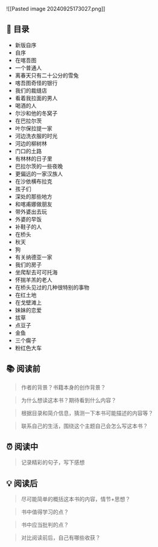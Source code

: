 ![[Pasted image 20240925173027.png]]
## 📑 目录
* 新版自序  
* 自序  
* 在喀吾图  
* 一个普通人  
* 离春天只有二十公分的雪兔  
* 喀吾图奇怪的银行  
* 我们的裁缝店  
* 看着我拉面的男人  
* 喝酒的人  
* 尔沙和他的冬窝子  
* 在巴拉尔茨  
* 叶尔保拉提一家  
* 河边洗衣服的时光  
* 河边的柳树林  
* 门口的土路  
* 有林林的日子里  
* 巴拉尔茨的一些夜晚  
* 更偏远的一家汉族人  
* 在沙依横布拉克  
* 孩子们  
* 深处的那些地方  
* 和喀甫娜做朋友  
* 带外婆出去玩  
* 外婆的早饭  
* 补鞋子的人  
* 在桥头  
* 秋天  
* 狗  
* 有关纳德亚一家  
* 我们的房子  
* 坐爬犁去可可托海  
* 怀揣羊羔的老人  
* 在桥头见过的几种很特别的事物  
* 在红土地  
* 在戈壁滩上  
* 妹妹的恋爱  
* 拔草  
* 点豆子  
* 金鱼  
* 三个瘸子  
* 粉红色大车
## 📚 阅读前
> 作者的背景？书籍本身的创作背景？

> 为什么想读这本书？期待看到什么内容？

> 根据目录和简介信息，猜测一下本书可能描述的内容等？

> 联系自己的生活，围绕这个主题自己会怎么写这本书？
## ⏰ 阅读中
> 记录精彩的句子，写下感想
##  💡 阅读后
> 尽可能简单的概括这本书的内容，情节+思想？

> 书中值得学习的点？

> 书中应当批判的点？

> 对比阅读前后，自己有哪些收获？ 
